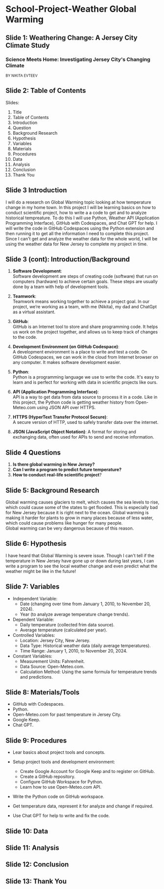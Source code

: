 # School-Project-Weather **Global Warming**
## Slide 1: **Weathering Change: A Jersey City Climate Study**
### Science Meets Home: Investigating Jersey City's Changing Climate
<small>BY NIKITA EVTEEV</small>


## Slide 2: **Table of Contents**

Slides:  
1. Title
2. Table of Contents
3. Introduction  
4. Question  
5. Background Research  
6. Hypothesis  
7. Variables  
8. Materials 
9. Procedures  
10. Data  
11. Analysis  
12. Conclusion  
13. Thank You  


## Slide 3 **Introduction**

I will do a research on Global Warming topic looking at how temperature change in my home town.
In this project I will be learning basics on how to conduct scientific project, how to write a a code to get and to analyze historical tempreature. 
To do this I will use Python, Weather API (Application Programming Interface), GitHub with Codespaces, and Chat GPT for help. I will write the code in GitHub Codespaces using the Python extension and then running it to get all the information I need to complete this project. Since I can't get and analyze the weather data for the whole world, I will be using the weather data for New Jersey to complete my project in time.


## Slide 3 (cont): **Introduction/Background**

1. **Software Development**:  
   Software development are steps of creating code (software) that run on computers (hardware) to achieve certain goals. These steps are usually done by a team with help of development tools.

2. **Teamwork**:  
   Teamwork means working together to achieve a project goal. In our project, we’re working as a team, with me (Nikita), my dad and ChatGpt as a virtual assistant.

3. **GitHub**:  
   GitHub is an Internet tool to store and share programming code. It helps us work on the project together, and allows us to keep track of changes to the code.

4. **Development Environment (on GitHub Codespace)**:  
   A development environment is a place to write and test a code. On GitHub Codespaces, we can work in the cloud from Internet browser on any computer. It makes software development easier.

5. **Python**:  
   Python is a programming language we use to write the code. It's easy to learn and is perfect for working with data in scientific projects like ours.

6. **API (Application Programming Interface)**:  
   API is a way to get data from data source to process it in a code. Like in this project, the Python code is getting weather history from Open-Meteo.com using JSON API over HTTPS.

7. **HTTPS (HyperText Transfer Protocol Secure)**:  
   A secure version of HTTP, used to safely transfer data over the internet.

8. **JSON (JavaScript Object Notation)**:
   A format for storing and exchanging data, often used for APIs to send and receive information.


## Slide 4 **Questions**

1. **Is there global warming in New Jersey?**  
2. **Can I write a program to predict future temperature?**  
3. **How to conduct real-life scientific project**?  


## Slide 5: **Background Research**

Global warming causes glaciers to melt, which causes the sea levels to rise, which could cause some of the states to get flooded. This is especially bad for New Jersey because it is right next to the ocean.
Global warming is making it harder for plants to grow in many places because of less water, which could cause problems like hunger for many people.  
Global warming can be very dangerous because of this reason.


## Slide 6: **Hypothesis**

I have heard that Global Warming is severe issue. Though I can't tell if the temperature in New Jersey have gone up or down during last years, I can write a program to see the local weather change and even predict what the weather might be like in the future! 

## Slide 7: **Variables**

* Independent Variable:  
  - Date (changing over time from January 1, 2010, to November 20, 2024).  
  - Year (to analyze average temperature change trends).  
* Dependent Variable:  
  - Daily temperature (collected frim data source).  
  - Average temperature (calculated per year).  
* Controlled Variables:  
  - Location: Jersey City, New Jersey.  
  - Data Type: Historical weather data (daily average temperatures).  
  - Time Range: January 1, 2010, to November 20, 2024.  
* Constant Variables:  
  - Measurement Units: Fahrenheit.  
  - Data Source: Open-Meteo.com.  
  - Calculation Method: Using the same formula for temperature trends and predictions.


## Slide 8: **Materials/Tools**

* GitHub with Codespaces.  
* Python.  
* Open-Meteo.com for past temperature in Jersey City.  
* Google Keep. 
* Chat GPT.

## Slide 9: **Procedures**

* Lear basics about project tools and concepts.  
* Setup project tools and development environment:  
  - Create Google Account for Google Keep and to register on GitHub. 
  - Create a GitHub repository.  
  - Configure GitHub Workspace for Python.  
  - Learn how to use Open-Meteo.com API.  
  
* Write the Python code on GitHub workspace.
* Get temperature data, represent it for analyze and change if required.
* Use Chat GPT for help to write and fix the code.


## Slide 10: **Data**

## Slide 11: **Analysis**

## Slide 12: **Conclusion**

## Slide 13: **Thank You**
